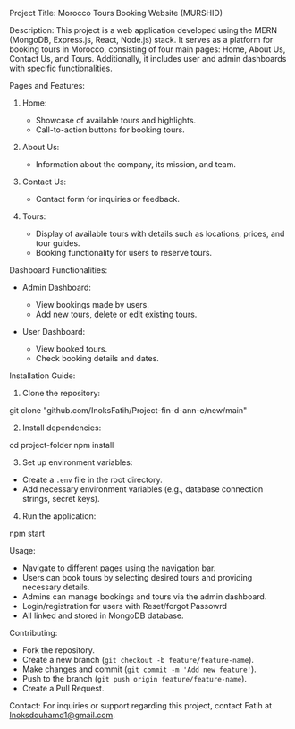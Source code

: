 Project Title: Morocco Tours Booking Website (MURSHID)

Description:
This project is a web application developed using the MERN (MongoDB, Express.js, React, Node.js) stack. It serves as a platform for booking tours in Morocco, consisting of four main pages: Home, About Us, Contact Us, and Tours. Additionally, it includes user and admin dashboards with specific functionalities.

Pages and Features:
1. Home:
   - Showcase of available tours and highlights.
   - Call-to-action buttons for booking tours.

2. About Us:
   - Information about the company, its mission, and team.

3. Contact Us:
   - Contact form for inquiries or feedback.

4. Tours:
   - Display of available tours with details such as locations, prices, and tour guides.
   - Booking functionality for users to reserve tours.

Dashboard Functionalities:
- Admin Dashboard:
  - View bookings made by users.
  - Add new tours, delete or edit existing tours.
  
- User Dashboard:
  - View booked tours.
  - Check booking details and dates.

Installation Guide:
1. Clone the repository:

git clone "github.com/InoksFatih/Project-fin-d-ann-e/new/main"


2. Install dependencies:


cd project-folder
npm install

3. Set up environment variables:
- Create a `.env` file in the root directory.
- Add necessary environment variables (e.g., database connection strings, secret keys).

4. Run the application:

npm start


Usage:
- Navigate to different pages using the navigation bar.
- Users can book tours by selecting desired tours and providing necessary details.
- Admins can manage bookings and tours via the admin dashboard.
- Login/registration for users with Reset/forgot Passowrd
- All linked and stored in MongoDB database.

Contributing:
- Fork the repository.
- Create a new branch (`git checkout -b feature/feature-name`).
- Make changes and commit (`git commit -m 'Add new feature'`).
- Push to the branch (`git push origin feature/feature-name`).
- Create a Pull Request.


Contact:
For inquiries or support regarding this project, contact Fatih at Inoksdouhamd1@gmail.com.





